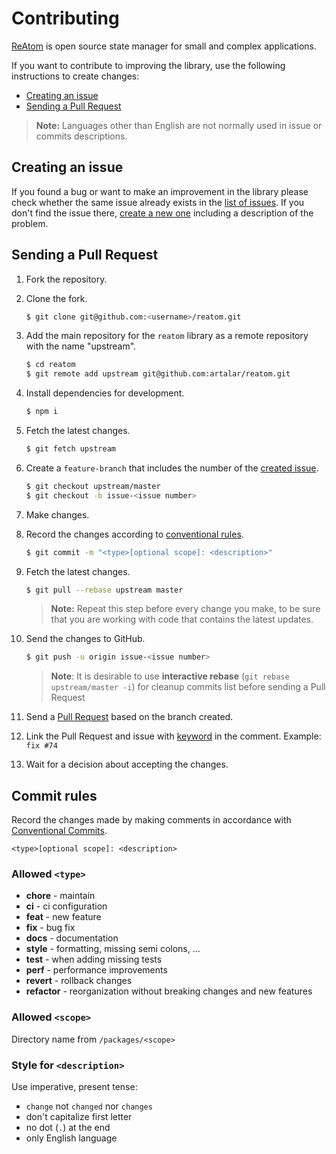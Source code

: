 # Contributing
[ReAtom](https://github.com/artalar/reatom) is open source state manager for small and complex applications. 

If you want to contribute to improving the library, use the following instructions to create changes:

- [Creating an issue](#creating-an-issue)
- [Sending a Pull Request](#sending-a-pull-request)

> **Note:** Languages other than English are not normally used in issue or commits descriptions.

## Creating an issue

If you found a bug or want to make an improvement in the library please check whether the same issue already exists in the [list of issues](https://github.com/artalar/reatom/issues). If you don't find the issue there, [create a new one](https://github.com/artalar/reatom/issues/new) including a description of the problem.


## Sending a Pull Request
1. Fork the repository.
2. Clone the fork.

    ```bash
    $ git clone git@github.com:<username>/reatom.git
    ```

3. Add the main repository for the `reatom` library as a remote repository with the name "upstream".

    ```bash
    $ cd reatom
    $ git remote add upstream git@github.com:artalar/reatom.git
    ```
4. Install dependencies for development.
    ```bash
    $ npm i
    ```

5. Fetch the latest changes.

    ```bash
    $ git fetch upstream
    ```

6. Create a `feature-branch` that includes the number of the [created issue](#creating-an-issue).

    ```bash
    $ git checkout upstream/master
    $ git checkout -b issue-<issue number>
    ```

7. Make changes.
8. Record the changes according to [conventional rules](#commit-rules).

    ```bash
    $ git commit -m "<type>[optional scope]: <description>"
    ```

9. Fetch the latest changes.

    ```bash
    $ git pull --rebase upstream master
    ```
    > **Note:** Repeat this step before every change you make, to be sure that you are working with code that contains the latest updates.

10. Send the changes to GitHub.

    ```bash
    $ git push -u origin issue-<issue number>
    ```
    > **Note**: It is desirable to use **interactive rebase** (`git rebase upstream/master -i`) for cleanup commits list before sending a Pull Request

11. Send a [Pull Request](https://github.com/artalar/reatom/compare) based on the branch created.
12. Link the Pull Request and issue with [keyword](https://help.github.com/en/articles/closing-issues-using-keywords) in the comment. Example: `fix #74`
13. Wait for a decision about accepting the changes.


## Commit rules
Record the changes made by making comments in accordance with [Conventional Commits](https://conventionalcommits.org).
```
<type>[optional scope]: <description>
```

### Allowed `<type>`
- **chore** - maintain
- **ci** - ci configuration
- **feat** - new feature
- **fix** - bug fix
- **docs** - documentation
- **style** - formatting, missing semi colons, …
- **test** - when adding missing tests
- **perf** - performance improvements
- **revert** - rollback changes
- **refactor** - reorganization without breaking changes and new features

### Allowed `<scope>`
Directory name from `/packages/<scope>`

### Style for `<description>`
Use imperative, present tense: 
- `change` not `changed` nor `changes`
- don't capitalize first letter
- no dot (`.`) at the end
- only English language
